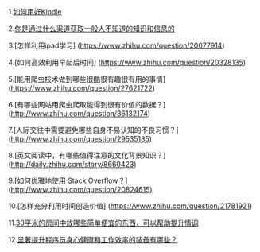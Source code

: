 1.[如何用好Kindle](https://www.zhihu.com/question/21158269)

2.[你是通过什么渠道获取一般人不知道的知识和信息的](https://www.zhihu.com/question/24326030)

3.[怎样利用ipad学习] (https://www.zhihu.com/question/20077914)

4.[如何高效利用早起后时间] (https://www.zhihu.com/question/20328135)

5.[能用爬虫技术做到哪些很酷很有趣很有用的事情] (https://www.zhihu.com/question/27621722)

6.[有哪些网站用爬虫爬取能得到很有价值的数据？] (http://www.zhihu.com/question/36132174)

7.[人际交往中需要避免哪些自身不易认知的不良习惯？] (http://www.zhihu.com/question/29535185)

8.[英文阅读中，有哪些值得注意的文化背景知识？] (http://daily.zhihu.com/story/8660423)

9.[如何优雅地使用 Stack Overflow？] (http://www.zhihu.com/question/20824615)

10.[怎样充分利用时间创造价值] (https://www.zhihu.com/question/21781921)

11.[30平米的房间中放哪些简单便宜的东西，可以帮助提升情调](https://www.zhihu.com/question/25950263)

12.[显著提升程序员身心健康和工作效率的装备有哪些？](http://www.zhihu.com/question/23165812)

